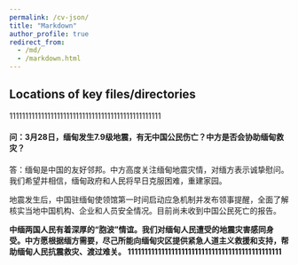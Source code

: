```yaml
---
permalink: /cv-json/
title: "Markdown"
author_profile: true
redirect_from: 
  - /md/
  - /markdown.html
---
```


## Locations of key files/directories


111111111111111111111111111111111111111111111111
<h4><a id="32879_0"></a>问：3月28日，缅甸发生7.9级地震，有无中国公民伤亡？中方是否会协助缅甸救灾？</h4> <p>答：缅甸是中国的友好邻邦。中方高度关注缅甸地震灾情，对缅方表示诚挚慰问。我们希望并相信，缅甸政府和人民将早日克服困难，重建家园。</p> <p>地震发生后，中国驻缅甸使领馆第一时间启动应急机制并发布领事提醒，全面了解核实当地中国机构、企业和人员安全情况。目前尚未收到中国公民死亡的报告。</p> <p><strong>中缅两国人民有着深厚的“胞波”情谊。我们对缅甸人民遭受的地震灾害感同身受。中方愿根据缅方需要，尽己所能向缅甸灾区提供紧急人道主义救援和支持，帮助缅甸人民抗震救灾、渡过难关。
1111111111111111111111111111111111111111111111
